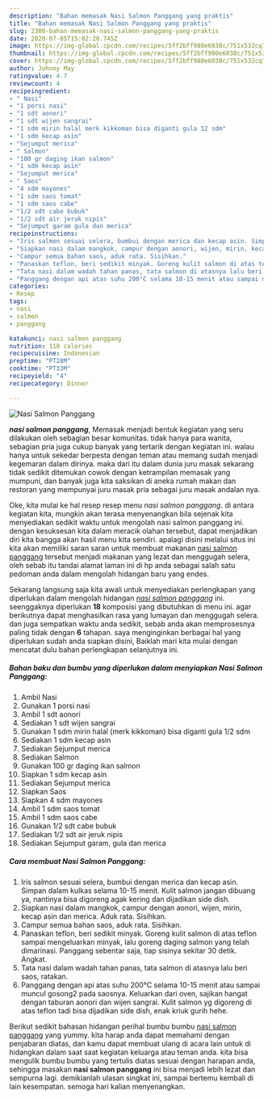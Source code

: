 ```yaml
---
description: "Bahan memasak Nasi Salmon Panggang yang praktis"
title: "Bahan memasak Nasi Salmon Panggang yang praktis"
slug: 2300-bahan-memasak-nasi-salmon-panggang-yang-praktis
date: 2020-07-05T15:02:20.745Z
image: https://img-global.cpcdn.com/recipes/5ff2bff980e6038c/751x532cq70/nasi-salmon-panggang-foto-resep-utama.jpg
thumbnail: https://img-global.cpcdn.com/recipes/5ff2bff980e6038c/751x532cq70/nasi-salmon-panggang-foto-resep-utama.jpg
cover: https://img-global.cpcdn.com/recipes/5ff2bff980e6038c/751x532cq70/nasi-salmon-panggang-foto-resep-utama.jpg
author: Johnny May
ratingvalue: 4.7
reviewcount: 4
recipeingredient:
- " Nasi"
- "1 porsi nasi"
- "1 sdt aonori"
- "1 sdt wijen sangrai"
- "1 sdm mirin halal merk kikkoman bisa diganti gula 12 sdm"
- "1 sdm kecap asin"
- "Sejumput merica"
- " Salmon"
- "100 gr daging ikan salmon"
- "1 sdm kecap asin"
- "Sejumput merica"
- " Saos"
- "4 sdm mayones"
- "1 sdm saos tomat"
- "1 sdm saos cabe"
- "1/2 sdt cabe bubuk"
- "1/2 sdt air jeruk nipis"
- "Sejumput garam gula dan merica"
recipeinstructions:
- "Iris salmon sesuai selera, bumbui dengan merica dan kecap asin. Simpan dalam kulkas selama 10-15 menit. Kulit salmon jangan dibuang ya, nantinya bisa digoreng agak kering dan dijadikan side dish."
- "Siapkan nasi dalam mangkok, campur dengan aonori, wijen, mirin, kecap asin dan merica. Aduk rata. Sisihkan."
- "Campur semua bahan saos, aduk rata. Sisihkan."
- "Panaskan teflon, beri sedikit minyak. Goreng kulit salmon di atas teflon sampai mengeluarkan minyak, lalu goreng daging salmon yang telah dimarinasi. Panggang sebentar saja, tiap sisinya sekitar 30 detik. Angkat."
- "Tata nasi dalam wadah tahan panas, tata salmon di atasnya lalu beri saos, ratakan."
- "Panggang dengan api atas suhu 200°C selama 10-15 menit atau sampai muncul gosong2 pada saosnya. Keluarkan dari oven, sajikan hangat dengan taburan aonori dan wijen sangrai. Kulit salmon yg digoreng di atas teflon tadi bisa dijadikan side dish, enak kriuk gurih hehe."
categories:
- Resep
tags:
- nasi
- salmon
- panggang

katakunci: nasi salmon panggang 
nutrition: 110 calories
recipecuisine: Indonesian
preptime: "PT28M"
cooktime: "PT33M"
recipeyield: "4"
recipecategory: Dinner

---
```



![Nasi Salmon Panggang](https://img-global.cpcdn.com/recipes/5ff2bff980e6038c/751x532cq70/nasi-salmon-panggang-foto-resep-utama.jpg)

<b><i>nasi salmon panggang</i></b>, Memasak menjadi bentuk kegiatan yang seru dilakukan oleh sebagian besar komunitas. tidak hanya para wanita, sebagian pria juga cukup banyak yang tertarik dengan kegiatan ini. walau hanya untuk sekedar berpesta dengan teman atau memang sudah menjadi kegemaran dalam dirinya. maka dari itu dalam dunia juru masak sekarang tidak sedikit ditemukan cowok dengan ketrampilan memasak yang mumpuni, dan banyak juga kita saksikan di aneka rumah makan dan restoran yang mempunyai juru masak pria sebagai juru masak andalan nya.



Oke, kita mulai ke hal resep resep menu <i>nasi salmon panggang</i>. di antara kegiatan kita, mungkin akan terasa menyenangkan bila sejenak kita menyediakan sedikit waktu untuk mengolah nasi salmon panggang ini. dengan kesuksesan kita dalam meracik olahan tersebut, dapat menjadikan diri kita bangga akan hasil menu kita sendiri. apalagi disini melalui situs ini kita akan memiliki saran saran untuk membuat makanan <u>nasi salmon panggang</u> tersebut menjadi makanan yang lezat dan menggugah selera, oleh sebab itu tandai alamat laman ini di hp anda sebagai salah satu pedoman anda dalam mengolah hidangan baru yang endes.


Sekarang langsung saja kita awali untuk menyediakan perlengkapan yang diperlukan dalam mengolah hidangan <u><i>nasi salmon panggang</i></u> ini. seenggaknya diperlukan <b>18</b> komposisi yang dibutuhkan di menu ini. agar berikutnya dapat menghasilkan rasa yang lumayan dan menggugah selera. dan juga sempatkan waktu anda sedikit, sebab anda akan memprosesnya paling tidak dengan <b>6</b> tahapan. saya menginginkan berbagai hal yang diperlukan sudah anda siapkan disini, Baiklah mari kita mulai dengan mencatat dulu bahan perlengkapan selanjutnya ini.

<!--inarticleads1-->

##### Bahan baku dan bumbu yang diperlukan dalam menyiapkan Nasi Salmon Panggang:

1. Ambil  Nasi
1. Gunakan 1 porsi nasi
1. Ambil 1 sdt aonori
1. Sediakan 1 sdt wijen sangrai
1. Gunakan 1 sdm mirin halal (merk kikkoman) bisa diganti gula 1/2 sdm
1. Sediakan 1 sdm kecap asin
1. Sediakan Sejumput merica
1. Sediakan  Salmon
1. Gunakan 100 gr daging ikan salmon
1. Siapkan 1 sdm kecap asin
1. Sediakan Sejumput merica
1. Siapkan  Saos
1. Siapkan 4 sdm mayones
1. Ambil 1 sdm saos tomat
1. Ambil 1 sdm saos cabe
1. Gunakan 1/2 sdt cabe bubuk
1. Sediakan 1/2 sdt air jeruk nipis
1. Sediakan Sejumput garam, gula dan merica




<!--inarticleads2-->

##### Cara membuat Nasi Salmon Panggang:

1. Iris salmon sesuai selera, bumbui dengan merica dan kecap asin. Simpan dalam kulkas selama 10-15 menit. Kulit salmon jangan dibuang ya, nantinya bisa digoreng agak kering dan dijadikan side dish.
1. Siapkan nasi dalam mangkok, campur dengan aonori, wijen, mirin, kecap asin dan merica. Aduk rata. Sisihkan.
1. Campur semua bahan saos, aduk rata. Sisihkan.
1. Panaskan teflon, beri sedikit minyak. Goreng kulit salmon di atas teflon sampai mengeluarkan minyak, lalu goreng daging salmon yang telah dimarinasi. Panggang sebentar saja, tiap sisinya sekitar 30 detik. Angkat.
1. Tata nasi dalam wadah tahan panas, tata salmon di atasnya lalu beri saos, ratakan.
1. Panggang dengan api atas suhu 200°C selama 10-15 menit atau sampai muncul gosong2 pada saosnya. Keluarkan dari oven, sajikan hangat dengan taburan aonori dan wijen sangrai. Kulit salmon yg digoreng di atas teflon tadi bisa dijadikan side dish, enak kriuk gurih hehe.




Berikut sedikit bahasan hidangan perihal bumbu bumbu <u>nasi salmon panggang</u> yang yummy. kita harap anda dapat memahami dengan penjabaran diatas, dan kamu dapat membuat ulang di acara lain untuk di hidangkan dalam saat saat kegiatan keluarga atau teman anda. kita bisa mengulik bumbu bumbu yang tertulis diatas sesuai dengan harapan anda, sehingga masakan <b>nasi salmon panggang</b> ini bisa menjadi lebih lezat dan sempurna lagi. demikianlah ulasan singkat ini, sampai bertemu kembali di lain kesempatan. semoga hari kalian menyenangkan.
